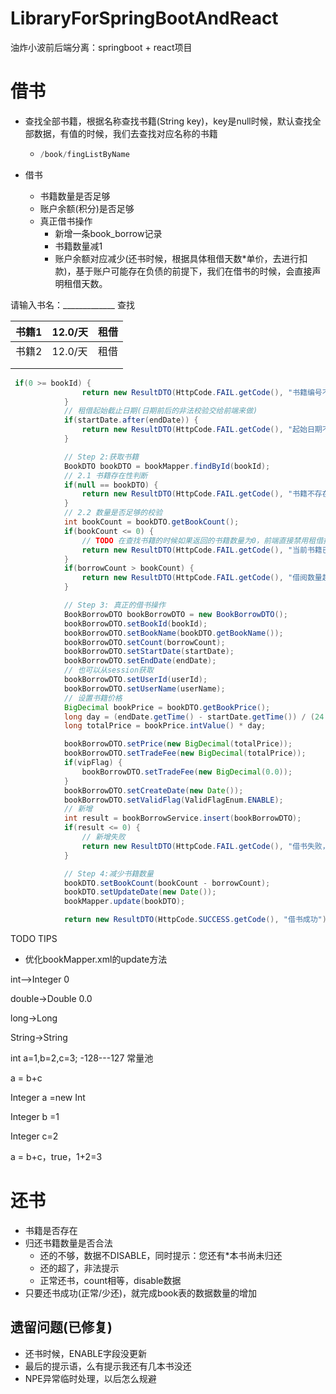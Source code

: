 # LibraryForSpringBootAndReact
油炸小波前后端分离：springboot + react项目
# 借书

- 查找全部书籍，根据名称查找书籍(String key)，key是null时候，默认查找全部数据，有值的时候，我们去查找对应名称的书籍

  - ```java
    /book/fingListByName
    ```

- 借书

  - 书籍数量是否足够
  - 账户余额(积分)是否足够
  - 真正借书操作
    - 新增一条book_borrow记录
    - 书籍数量减1
    - 账户余额对应减少(还书时候，根据具体租借天数*单价，去进行扣款)，基于账户可能存在负债的前提下，我们在借书的时候，会直接声明租借天数。



请输入书名：_____________ 查找

| 书籍1 | 12.0/天 | 租借 |
| ----- | ------- | ---- |
| 书籍2 | 12.0/天 | 租借 |
|       |         |      |
|       |         |      |



```java
 if(0 >= bookId) {
                return new ResultDTO(HttpCode.FAIL.getCode(), "书籍编号不合法，请确认所选书籍是否存在!");
            }
            // 租借起始截止日期(日期前后的非法校验交给前端来做)
            if(startDate.after(endDate)) {
                return new ResultDTO(HttpCode.FAIL.getCode(), "起始日期不能晚于归还日期!");
            }

            // Step 2:获取书籍
            BookDTO bookDTO = bookMapper.findById(bookId);
            // 2.1 书籍存在性判断
            if(null == bookDTO) {
                return new ResultDTO(HttpCode.FAIL.getCode(), "书籍不存在!");
            }
            // 2.2 数量是否足够的校验
            int bookCount = bookDTO.getBookCount();
            if(bookCount <= 0) {
                // TODO 在查找书籍的时候如果返回的书籍数量为0，前端直接禁用租借按钮，同时加一个效果：当前书籍已租借光了~
                return new ResultDTO(HttpCode.FAIL.getCode(), "当前书籍已被租借光了，请看看别的书吧~");
            }
            if(borrowCount > bookCount) {
                return new ResultDTO(HttpCode.FAIL.getCode(), "借阅数量超过书籍存量，当前剩余数量：~" + bookCount);
            }

            // Step 3: 真正的借书操作
            BookBorrowDTO bookBorrowDTO = new BookBorrowDTO();
            bookBorrowDTO.setBookId(bookId);
            bookBorrowDTO.setBookName(bookDTO.getBookName());
            bookBorrowDTO.setCount(borrowCount);
            bookBorrowDTO.setStartDate(startDate);
            bookBorrowDTO.setEndDate(endDate);
            // 也可以从session获取
            bookBorrowDTO.setUserId(userId);
            bookBorrowDTO.setUserName(userName);
            // 设置书籍价格
            BigDecimal bookPrice = bookDTO.getBookPrice();
            long day = (endDate.getTime() - startDate.getTime()) / (24 * 60 * 60 * 1000);
            long totalPrice = bookPrice.intValue() * day;

            bookBorrowDTO.setPrice(new BigDecimal(totalPrice));
            bookBorrowDTO.setTradeFee(new BigDecimal(totalPrice));
            if(vipFlag) {
                bookBorrowDTO.setTradeFee(new BigDecimal(0.0));
            }
            bookBorrowDTO.setCreateDate(new Date());
            bookBorrowDTO.setValidFlag(ValidFlagEnum.ENABLE);
            // 新增
            int result = bookBorrowService.insert(bookBorrowDTO);
            if(result <= 0) {
                // 新增失败
                return new ResultDTO(HttpCode.FAIL.getCode(), "借书失败，您可以尝试重新借书，或联系图书管理员处理");
            }

            // Step 4:减少书籍数量
            bookDTO.setBookCount(bookCount - borrowCount);
            bookDTO.setUpdateDate(new Date());
            bookMapper.update(bookDTO);

            return new ResultDTO(HttpCode.SUCCESS.getCode(), "借书成功");
```



TODO TIPS

- 优化bookMapper.xml的update方法





int-->Integer				0

double->Double		0.0

long->Long

String->String





int a=1,b=2,c=3;		-128---127  常量池

a = b+c



Integer a =new Int

Integer b =1

Integer c=2



a = b+c，true，1+2=3



# 还书

- 书籍是否存在
- 归还书籍数量是否合法
  - 还的不够，数据不DISABLE，同时提示：您还有*本书尚未归还
  - 还的超了，非法提示
  - 正常还书，count相等，disable数据
- 只要还书成功(正常/少还)，就完成book表的数据数量的增加

## 遗留问题(已修复)

- 还书时候，ENABLE字段没更新
- 最后的提示语，么有提示我还有几本书没还
- NPE异常临时处理，以后怎么规避
